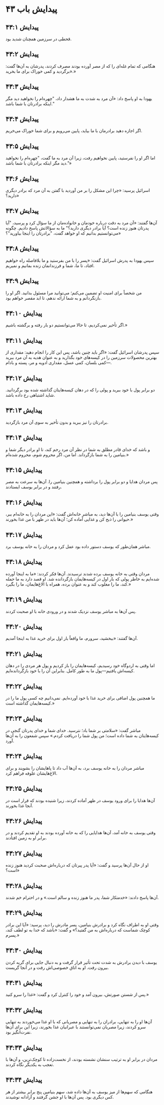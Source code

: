 # پیدایش باب ۴۳

## پیدایش ۴۳:۱
قحطی در سرزمین همچنان شدید بود.

## پیدایش ۴۳:۲
هنگامی که تمام غله‌ای را که از مصر آورده بودند مصرف کردند، پدرشان به آن‌ها گفت: «برگردید و کمی خوراک برای ما بخرید.»

## پیدایش ۴۳:۳
یهودا به او پاسخ داد: «آن مرد به شدت به ما هشدار داد، "چهره‌ام را نخواهید دید مگر اینکه برادرتان با شما باشد."

## پیدایش ۴۳:۴
اگر اجازه دهید برادرمان با ما بیاید، پایین می‌رویم و برای شما خوراک می‌خریم.

## پیدایش ۴۳:۵
اما اگر او را نفرستید، پایین نخواهیم رفت، زیرا آن مرد به ما گفت، "چهره‌ام را نخواهید دید مگر اینکه برادرتان با شما باشد."»

## پیدایش ۴۳:۶
اسرائیل پرسید: «چرا این مشکل را بر من آوردید با گفتن به آن مرد که برادر دیگری دارید؟»

## پیدایش ۴۳:۷
آن‌ها گفتند: «آن مرد به دقت درباره خودمان و خانواده‌مان از ما سؤال کرد و پرسید، "آیا پدرتان هنوز زنده است؟ آیا برادر دیگری دارید؟" ما به سؤالاتش پاسخ دادیم. چگونه می‌توانستیم بدانیم که او خواهد گفت، "برادرتان را اینجا بیاورید"؟»

## پیدایش ۴۳:۸
سپس یهودا به پدرش اسرائیل گفت: «پسر را با من بفرستید و ما بلافاصله راه خواهیم افتاد، تا ما، شما و فرزندانمان زنده بمانیم و نمیریم.

## پیدایش ۴۳:۹
من شخصاً برای امنیت او تضمین می‌کنم؛ می‌توانید مرا مسئول بدانید. اگر او را بازنگردانم و به شما ارائه ندهم، تا ابد مقصر خواهم بود.

## پیدایش ۴۳:۱۰
اگر تأخیر نمی‌کردیم، تا حالا می‌توانستیم دو بار رفته و برگشته باشیم.»

## پیدایش ۴۳:۱۱
سپس پدرشان اسرائیل گفت: «اگر باید چنین باشد، پس این کار را انجام دهید: مقداری از بهترین محصولات سرزمین را در کیسه‌های خود بگذارید و به عنوان هدیه به آن مرد ببرید—کمی بلسان، کمی عسل، مقداری ادویه و مر، پسته و بادام.

## پیدایش ۴۳:۱۲
دو برابر پول با خود ببرید و پولی را که در دهان کیسه‌هایتان گذاشته شده بود برگردانید. شاید اشتباهی رخ داده باشد.

## پیدایش ۴۳:۱۳
برادرتان را نیز ببرید و بدون تأخیر به سوی آن مرد بازگردید.

## پیدایش ۴۳:۱۴
و باشد که خدای قادر مطلق به شما در نظر آن مرد رحم کند، تا او برادر دیگر شما و بنیامین را به شما بازگرداند. اما من، اگر محروم شوم، محروم شده‌ام.»

## پیدایش ۴۳:۱۵
پس مردان هدایا و دو برابر پول را برداشته و همچنین بنیامین را. آن‌ها به سرعت به مصر رفتند و در برابر یوسف ایستادند.

## پیدایش ۴۳:۱۶
وقتی یوسف بنیامین را با آن‌ها دید، به مباشر خانه‌اش گفت: «این مردان را به خانه‌ام ببر، حیوانی را ذبح کن و غذایی آماده کن؛ آن‌ها باید در ظهر با من غذا بخورند.»

## پیدایش ۴۳:۱۷
مباشر همان‌طور که یوسف دستور داده بود عمل کرد و مردان را به خانه یوسف برد.

## پیدایش ۴۳:۱۸
مردان وقتی به خانه یوسف برده شدند ترسیدند. آن‌ها فکر کردند: «ما به اینجا آورده شده‌ایم به خاطر پولی که بار اول در کیسه‌هایمان بازگردانده شد. او قصد دارد به ما حمله کند، ما را مغلوب کند و به عنوان برده، همراه با الاغ‌هایمان، ما را بگیرد.»

## پیدایش ۴۳:۱۹
پس آن‌ها به مباشر یوسف نزدیک شدند و در ورودی خانه با او صحبت کردند.

## پیدایش ۴۳:۲۰
آن‌ها گفتند: «ببخشید، سرورم، ما واقعاً بار اول برای خرید غذا به اینجا آمدیم.

## پیدایش ۴۳:۲۱
اما وقتی به اردوگاه خود رسیدیم، کیسه‌هایمان را باز کردیم و پول هر مردی را در دهان کیسه‌اش یافتیم—پول ما به طور کامل. بنابراین آن را با خود بازگردانده‌ایم.

## پیدایش ۴۳:۲۲
ما همچنین پول اضافی برای خرید غذا با خود آورده‌ایم. نمی‌دانیم چه کسی پول ما را در کیسه‌هایمان گذاشته است.»

## پیدایش ۴۳:۲۳
مباشر گفت: «سلامتی بر شما باد؛ نترسید. خدای شما و خدای پدرتان گنجی در کیسه‌هایتان به شما داده است؛ من پول شما را دریافت کردم.» سپس شمعون را به آن‌ها آورد.

## پیدایش ۴۳:۲۴
مباشر مردان را به خانه یوسف برد، به آن‌ها آب داد تا پاهایشان را بشویند و برای الاغ‌هایشان علوفه فراهم کرد.

## پیدایش ۴۳:۲۵
آن‌ها هدایا را برای ورود یوسف در ظهر آماده کردند، زیرا شنیده بودند که قرار است در آنجا غذا بخورند.

## پیدایش ۴۳:۲۶
وقتی یوسف به خانه آمد، آن‌ها هدایایی را که به خانه آورده بودند به او تقدیم کردند و در برابر او به زمین افتادند.

## پیدایش ۴۳:۲۷
او از حال آن‌ها پرسید و گفت: «آیا پدر پیرتان که درباره‌اش صحبت کردید هنوز زنده است؟»

## پیدایش ۴۳:۲۸
آن‌ها پاسخ دادند: «خدمتکار شما، پدر ما هنوز زنده و سالم است.» و در احترام خم شدند.

## پیدایش ۴۳:۲۹
وقتی او به اطراف نگاه کرد و برادرش بنیامین، پسر مادرش را دید، پرسید: «آیا این برادر کوچک شماست که درباره‌اش به من گفتید؟» و گفت: «باشد که خدا به تو لطف کند، پسرم.»

## پیدایش ۴۳:۳۰
یوسف با دیدن برادرش به شدت تحت تأثیر قرار گرفت و به دنبال جایی برای گریه کردن بیرون رفت. او به اتاق خصوصی‌اش رفت و در آنجا گریست.

## پیدایش ۴۳:۳۱
پس از شستن صورتش، بیرون آمد و خود را کنترل کرد و گفت: «غذا را سرو کنید.»

## پیدایش ۴۳:۳۲
آن‌ها او را به تنهایی، برادران را به تنهایی و مصریانی که با او غذا می‌خوردند به تنهایی سرو کردند، زیرا مصریان نمی‌توانستند با عبرانیان غذا بخورند، زیرا این برای آن‌ها نفرت‌انگیز بود.

## پیدایش ۴۳:۳۳
مردان در برابر او به ترتیب سنشان نشسته بودند، از نخست‌زاده تا کوچک‌ترین، و آن‌ها با تعجب به یکدیگر نگاه کردند.

## پیدایش ۴۳:۳۴
هنگامی که سهم‌ها از میز یوسف به آن‌ها داده شد، سهم بنیامین پنج برابر بیشتر از هر کس دیگری بود. پس آن‌ها با او جشن گرفتند و آزادانه نوشیدند.
